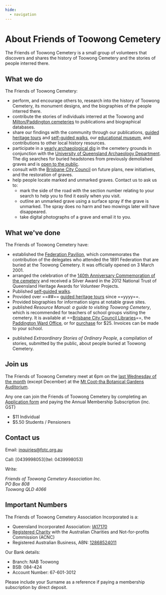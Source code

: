 ```yaml
---
hide:
  - navigation
---
```


#  About Friends of Toowong Cemetery

The Friends of Toowong Cemetery is a small group of volunteers that discovers and shares the history of Toowong Cemetery and the stories of people interred there. 

<!-- photo of members -->

## What we do 

The Friends of Toowong Cemetery:

- perform, and encourage others to, research into the history of Toowong Cemetery, its monument designs, and the biographies of the people interred there.
- contribute the stories of individuals interred at the Toowong and [Milton/Paddington cemeteries](https://www.brisbane.qld.gov.au/community-and-safety/community-support/cemeteries/historic-cemeteries/paddington-cemetery) to publications and biographical databases.
- share our findings with the community through our publications, [guided heritage tours](../guided-tours.md) and [self-guided walks](../walks/index.md), our [educational museum](/cemetery/#museum), and contributions to other local history resources.
- participate in a [yearly archaeological dig](https://www.abc.net.au/news/2018-05-26/archaeology-dig-at-toowong-cemetery-a-chance-to-unearth-history/9800474) in the cemetery grounds in conjunction with the [University of Queensland Archaeology Department](https://social-science.uq.edu.au/undergraduate/archaeology). The dig searches for buried headstones from previously demolished graves and is [open to the public](https://archaeologyweek.org/events-list/national-archaeology-week-2022).
- consult with the [Brisbane City Council](https://www.brisbane.qld.gov.au/community-and-safety/community-support/cemeteries/toowong-cemetery) on future plans, new initiatives, and the restoration of graves.
- help people locate marked and unmarked graves. Contact us to ask us to:
    - mark the side of the road with the section number relating to your search to help you to find it easily when you visit.
    - outline an unmarked grave using a surface spray if the grave is unmarked. The spray does no harm and two mowings later will have disappeared. 
    - take digital photographs of a grave and email it to you.

## What we've done

The Friends of Toowong Cemetery have:

- established the [Federation Pavilion](https://monumentaustralia.org.au/themes/government/federal/display/92703-the-federation-pavilion-), which commemorates the contribution of the delegates who attended the 1891 Federation that are buried at the Toowong Cemetery. It was officially opened on 3 March 2001.
- arranged the celebration of the [140th Anniversary Commemoration of the cemetery](140-commemoration.md) and received a Silver Award in the 2012 National Trust of Queensland Heritage Awards for Volunteer Projects.
- Published [self‑guided walks](walks/index.md). 
- Provided over ==##== [guided heritage tours](guided-tours.md) since ==yyyy==.
- Provided biographies for information signs at notable grave sites.
- published *Resource Manual: a guide to visiting Toowong Cemetery*, which is recommended for teachers of school groups visiting the cemetery. It is available at ==[Brisbane City Council Libraries](https://www.brisbane.qld.gov.au/things-to-see-and-do/council-venues-and-precincts/libraries)==, the [Paddington Ward Office](https://www.brisbane.qld.gov.au/about-council/governance-and-strategy/lord-mayor-and-councillors/ward-office-locations/paddington-ward), or for [purchase](mailto://inquiries@fotc.org.au) for $25. Invoices can be made to your school.
<!-- Not in https://library-brisbane.ent.sirsidynix.net.au/client/en_AU/eLibCat -->
<!-- Why not publish the resource for free? -->
- published *Extraordinary Stories of Ordinary People*, a compilation of stories, submitted by the public, about people buried at Toowong Cemetery. 

<!-- add image -->

## Join us 

The Friends of Toowong Cemetery meet at 6pm on the [last Wednesday of the month](https://www.timeanddate.com/calendar/custom.html?year=2022&y2=2023&months=24&country=29&typ=3&display=3&cols=0&fdow=7&hol=0&ctf=5&ctc=2&holmark=2&hod=1&hcl=1&cdt=7&cwd=___1___&cwf=______&holm=1&df=1) (except December) at the [Mt Coot-tha Botanical Gardens Auditorium](https://www.brisbane.qld.gov.au/things-to-see-and-do/council-venues-and-precincts/parks/botanic-gardens-in-brisbane/brisbane-botanic-gardens-mt-coot-tha). 

<!-- convert to google form --> 
Any one can join the Friends of Toowong Cemetery by completing an [Application form](http://www.fotc.org.au/subset/membership.pdf) and paying the Annual Membership Subscription (inc. GST)

- $11 Individual
- $5.50 Students / Pensioners


## Contact us 

Email: [inquiries@fotc.org.au](mailto://inquiries@fotc.org.au)

Call: [0439998053](tel: 0439998053) 

Write: 

<address>
Friends of Toowong Cemetery Association Inc.<br>
PO Box 808 <br>
Toowong QLD 4066
</address>


## Important Numbers

The Friends of Toowong Cemetery Association Incorporated is a:

- Queensland Incorporated Association: [IA17170](https://www.qld.gov.au/law/laws-regulated-industries-and-accountability/queensland-laws-and-regulations/check-a-licence-association-charity-or-register/check-a-charity-or-association)
- [Registered Charity](https://www.acnc.gov.au/charity/43eddd5b304a9f6e10eced63db189d47) with the Australian Charities and Not-for-profits Commission (ACNC)
- Registered Australian Business, ABN: [12868524011](https://abr.business.gov.au/ABN/View?id=12868524011)


Our Bank details: 

- Branch: NAB Toowong
- BSB: 084-424 
- Account Number: 67-601-3012

Please include your Surname as a reference if paying a membership subscription by direct deposit. 
